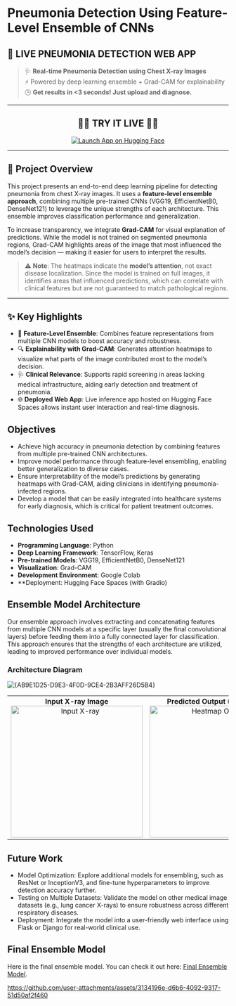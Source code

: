 # Pneumonia Detection Using Feature-Level Ensemble of CNNs

## 🚀 LIVE PNEUMONIA DETECTION WEB APP

> 🩺 **Real-time Pneumonia Detection using Chest X-ray Images**  
> ⚡ Powered by deep learning ensemble + Grad-CAM for explainability  
> 🕒 **Get results in <3 seconds! Just upload and diagnose.**

---

<h2 align="center">🧪🔬 <strong>TRY IT LIVE</strong> 🔬🧪</h2>

<p align="center">
  <a href="https://huggingface.co/spaces/hp733/Pneumonia_detection_using_Feature-level_Ensemble_Learning" target="_blank">
    <img src="https://img.shields.io/badge/CLICK%20TO%20LAUNCH-LIVE%20APP-ff3366?style=for-the-badge&logo=huggingface&logoColor=white" alt="Launch App on Hugging Face"/>
  </a>
</p>

---

## 🧠 Project Overview

This project presents an end-to-end deep learning pipeline for detecting pneumonia from chest X-ray images. It uses a **feature-level ensemble approach**, combining multiple pre-trained CNNs (VGG19, EfficientNetB0, DenseNet121) to leverage the unique strengths of each architecture. This ensemble improves classification performance and generalization.

To increase transparency, we integrate **Grad-CAM** for visual explanation of predictions. While the model is not trained on segmented pneumonia regions, Grad-CAM highlights areas of the image that most influenced the model’s decision — making it easier for users to interpret the results.

> ⚠️ **Note**: The heatmaps indicate the **model’s attention**, not exact disease localization. Since the model is trained on full images, it identifies areas that influenced predictions, which can correlate with clinical features but are not guaranteed to match pathological regions.

---

## ✨ Key Highlights

- 🔗 **Feature-Level Ensemble**: Combines feature representations from multiple CNN models to boost accuracy and robustness.
- 🔍 **Explainability with Grad-CAM**: Generates attention heatmaps to visualize what parts of the image contributed most to the model’s decision.
- 🩺 **Clinical Relevance**: Supports rapid screening in areas lacking medical infrastructure, aiding early detection and treatment of pneumonia.
- 🌐 **Deployed Web App**: Live inference app hosted on Hugging Face Spaces allows instant user interaction and real-time diagnosis.

## Objectives
- Achieve high accuracy in pneumonia detection by combining features from multiple pre-trained CNN architectures.
- Improve model performance through feature-level ensembling, enabling better generalization to diverse cases.
- Ensure interpretability of the model’s predictions by generating heatmaps with Grad-CAM, aiding clinicians in identifying pneumonia-infected regions.
- Develop a model that can be easily integrated into healthcare systems for early diagnosis, which is critical for patient treatment outcomes.

## Technologies Used
- **Programming Language**: Python
- **Deep Learning Framework**: TensorFlow, Keras
- **Pre-trained Models**: VGG19, EfficientNetB0, DenseNet121
- **Visualization**: Grad-CAM
- **Development Environment**: Google Colab
- **Deployment: Hugging Face Spaces (with Gradio)

## Ensemble Model Architecture
Our ensemble approach involves extracting and concatenating features from multiple CNN models at a specific layer (usually the final convolutional layers) before feeding them into a fully connected layer for classification. This approach ensures that the strengths of each architecture are utilized, leading to improved performance over individual models.
### Architecture Diagram
![{AB9E1D25-D9E3-4F0D-9CE4-2B3AFF26D5B4}](https://github.com/user-attachments/assets/b34b429d-6502-443c-982b-17ea4aef919b)
<table>
  <tr>
    <td align="center">
      <strong>Input X-ray Image</strong><br>
      <img src="https://github.com/user-attachments/assets/4c3ea2f3-3087-4007-9bf4-43759b82356e" alt="Input X-ray" width="300"/>
    </td>
    <td align="center">
      <strong>Predicted Output (Heatmap)</strong><br>
      <img src="https://github.com/user-attachments/assets/0e922614-6181-4099-8600-11c12a03f39b" alt="Heatmap Output" width="300"/>
    </td>
  </tr>
</table>

## Future Work
- Model Optimization: Explore additional models for ensembling, such as ResNet or InceptionV3, and fine-tune hyperparameters to improve detection accuracy further.
- Testing on Multiple Datasets: Validate the model on other medical image datasets (e.g., lung cancer X-rays) to ensure robustness across different respiratory diseases.
- Deployment: Integrate the model into a user-friendly web interface using Flask or Django for real-world clinical use.


## Final Ensemble Model

Here is the final ensemble model. You can check it out here: [Final Ensemble Model](https://drive.google.com/file/d/1otsIiZJ0dxHbyxcCZMYL772bRyQGVdck/view?usp=drive_link).

https://github.com/user-attachments/assets/3134196e-d6b6-4092-9317-51d50af2f460






